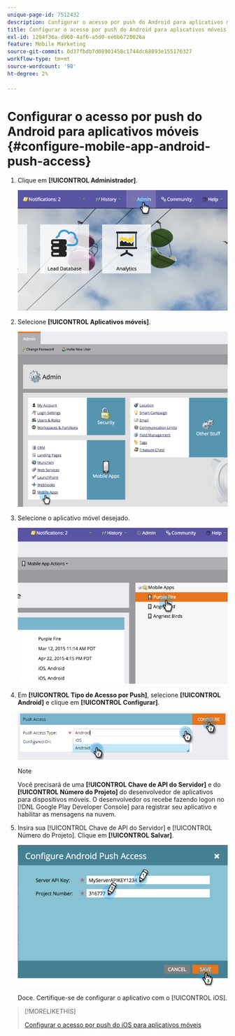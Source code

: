 ```yaml
---
unique-page-id: 7512432
description: Configurar o acesso por push do Android para aplicativos móveis - Documentação do Marketo - Documentação do produto
title: Configurar o acesso por push do Android para aplicativos móveis
exl-id: 1204f36a-d960-4af6-a5d0-ee6b6720026a
feature: Mobile Marketing
source-git-commit: 0d37fbdb7d08901458c1744dc68893e155176327
workflow-type: tm+mt
source-wordcount: '98'
ht-degree: 2%

---
```


# Configurar o acesso por push do Android para aplicativos móveis {#configure-mobile-app-android-push-access}

1. Clique em **[!UICONTROL Administrador]**.

   ![](assets/image2015-4-22-16-3a12-3a32.png)

1. Selecione **[!UICONTROL Aplicativos móveis]**.

   ![](assets/image2015-4-22-16-3a14-3a29.png)

1. Selecione o aplicativo móvel desejado.

   ![](assets/image2015-4-22-16-3a33-3a19.png)

1. Em **[!UICONTROL Tipo de Acesso por Push]**, selecione **[!UICONTROL Android]** e clique em **[!UICONTROL Configurar]**.

   ![](assets/image2016-6-15-15-3a16-3a22.png)

   >[!NOTE]
   >
   >Você precisará de uma **[!UICONTROL Chave de API do Servidor]** e do **[!UICONTROL Número do Projeto]** do desenvolvedor de aplicativos para dispositivos móveis. O desenvolvedor os recebe fazendo logon no [!DNL Google Play Developer Console] para registrar seu aplicativo e habilitar as mensagens na nuvem.

1. Insira sua [!UICONTROL Chave de API do Servidor] e [!UICONTROL Número do Projeto]. Clique em **[!UICONTROL Salvar]**.

   ![](assets/image2015-4-22-18-3a54-3a54.png)

   Doce. Certifique-se de configurar o aplicativo com o [!UICONTROL iOS].

>[!MORELIKETHIS]
>
>[Configurar o acesso por push do iOS para aplicativos móveis](/help/marketo/product-docs/mobile-marketing/admin/configure-mobile-app-ios-push-access.md)
